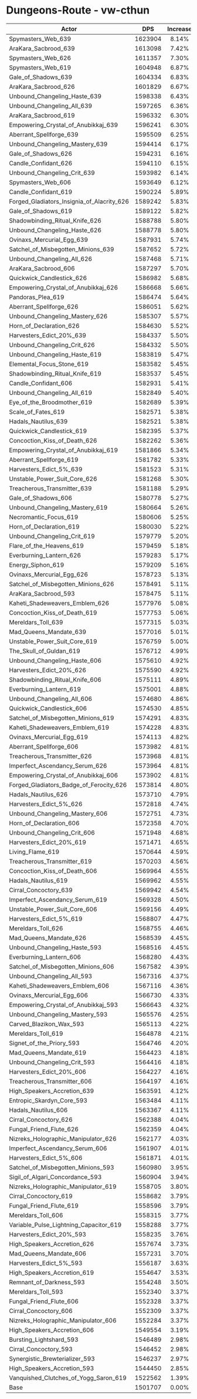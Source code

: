 # Dungeons-Route - vw-cthun
| Actor | DPS | Increase |
|---|:---:|:---:|
|Spymasters_Web_639|1623904|8.14%|
|AraKara_Sacbrood_639|1613098|7.42%|
|Spymasters_Web_626|1611357|7.30%|
|Spymasters_Web_619|1604948|6.87%|
|Gale_of_Shadows_639|1604334|6.83%|
|AraKara_Sacbrood_626|1601829|6.67%|
|Unbound_Changeling_Haste_639|1598338|6.43%|
|Unbound_Changeling_All_639|1597265|6.36%|
|AraKara_Sacbrood_619|1596332|6.30%|
|Empowering_Crystal_of_Anubikkaj_639|1596241|6.30%|
|Aberrant_Spellforge_639|1595509|6.25%|
|Unbound_Changeling_Mastery_639|1594414|6.17%|
|Gale_of_Shadows_626|1594231|6.16%|
|Candle_Confidant_626|1594110|6.15%|
|Unbound_Changeling_Crit_639|1593982|6.14%|
|Spymasters_Web_606|1593649|6.12%|
|Candle_Confidant_619|1590224|5.89%|
|Forged_Gladiators_Insignia_of_Alacrity_626|1589242|5.83%|
|Gale_of_Shadows_619|1589122|5.82%|
|Shadowbinding_Ritual_Knife_626|1588788|5.80%|
|Unbound_Changeling_Haste_626|1588778|5.80%|
|Ovinaxs_Mercurial_Egg_639|1587931|5.74%|
|Satchel_of_Misbegotten_Minions_639|1587652|5.72%|
|Unbound_Changeling_All_626|1587468|5.71%|
|AraKara_Sacbrood_606|1587297|5.70%|
|Quickwick_Candlestick_626|1586982|5.68%|
|Empowering_Crystal_of_Anubikkaj_626|1586668|5.66%|
|Pandoras_Plea_619|1586474|5.64%|
|Aberrant_Spellforge_626|1586051|5.62%|
|Unbound_Changeling_Mastery_626|1585307|5.57%|
|Horn_of_Declaration_626|1584630|5.52%|
|Harvesters_Edict_20%_639|1584337|5.50%|
|Unbound_Changeling_Crit_626|1584332|5.50%|
|Unbound_Changeling_Haste_619|1583819|5.47%|
|Elemental_Focus_Stone_619|1583582|5.45%|
|Shadowbinding_Ritual_Knife_619|1583537|5.45%|
|Candle_Confidant_606|1582931|5.41%|
|Unbound_Changeling_All_619|1582849|5.40%|
|Eye_of_the_Broodmother_619|1582689|5.39%|
|Scale_of_Fates_619|1582571|5.38%|
|Hadals_Nautilus_639|1582521|5.38%|
|Quickwick_Candlestick_619|1582395|5.37%|
|Concoction_Kiss_of_Death_626|1582262|5.36%|
|Empowering_Crystal_of_Anubikkaj_619|1581866|5.34%|
|Aberrant_Spellforge_619|1581782|5.33%|
|Harvesters_Edict_5%_639|1581523|5.31%|
|Unstable_Power_Suit_Core_626|1581268|5.30%|
|Treacherous_Transmitter_639|1581188|5.29%|
|Gale_of_Shadows_606|1580778|5.27%|
|Unbound_Changeling_Mastery_619|1580664|5.26%|
|Necromantic_Focus_619|1580606|5.25%|
|Horn_of_Declaration_619|1580030|5.22%|
|Unbound_Changeling_Crit_619|1579779|5.20%|
|Flare_of_the_Heavens_619|1579459|5.18%|
|Everburning_Lantern_626|1579283|5.17%|
|Energy_Siphon_619|1579209|5.16%|
|Ovinaxs_Mercurial_Egg_626|1578723|5.13%|
|Satchel_of_Misbegotten_Minions_626|1578491|5.11%|
|AraKara_Sacbrood_593|1578475|5.11%|
|Kaheti_Shadeweavers_Emblem_626|1577976|5.08%|
|Concoction_Kiss_of_Death_619|1577753|5.06%|
|Mereldars_Toll_639|1577315|5.03%|
|Mad_Queens_Mandate_639|1577016|5.01%|
|Unstable_Power_Suit_Core_619|1576759|5.00%|
|The_Skull_of_Guldan_619|1576712|4.99%|
|Unbound_Changeling_Haste_606|1575610|4.92%|
|Harvesters_Edict_20%_626|1575590|4.92%|
|Shadowbinding_Ritual_Knife_606|1575111|4.89%|
|Everburning_Lantern_619|1575001|4.88%|
|Unbound_Changeling_All_606|1574680|4.86%|
|Quickwick_Candlestick_606|1574530|4.85%|
|Satchel_of_Misbegotten_Minions_619|1574291|4.83%|
|Kaheti_Shadeweavers_Emblem_619|1574228|4.83%|
|Ovinaxs_Mercurial_Egg_619|1574113|4.82%|
|Aberrant_Spellforge_606|1573982|4.81%|
|Treacherous_Transmitter_626|1573968|4.81%|
|Imperfect_Ascendancy_Serum_626|1573964|4.81%|
|Empowering_Crystal_of_Anubikkaj_606|1573902|4.81%|
|Forged_Gladiators_Badge_of_Ferocity_626|1573814|4.80%|
|Hadals_Nautilus_626|1573710|4.79%|
|Harvesters_Edict_5%_626|1572818|4.74%|
|Unbound_Changeling_Mastery_606|1572751|4.73%|
|Horn_of_Declaration_606|1572358|4.70%|
|Unbound_Changeling_Crit_606|1571948|4.68%|
|Harvesters_Edict_20%_619|1571471|4.65%|
|Living_Flame_619|1570644|4.59%|
|Treacherous_Transmitter_619|1570203|4.56%|
|Concoction_Kiss_of_Death_606|1569964|4.55%|
|Hadals_Nautilus_619|1569962|4.55%|
|Cirral_Concoctory_639|1569942|4.54%|
|Imperfect_Ascendancy_Serum_619|1569328|4.50%|
|Unstable_Power_Suit_Core_606|1569156|4.49%|
|Harvesters_Edict_5%_619|1568807|4.47%|
|Mereldars_Toll_626|1568755|4.46%|
|Mad_Queens_Mandate_626|1568539|4.45%|
|Unbound_Changeling_Haste_593|1568516|4.45%|
|Everburning_Lantern_606|1568280|4.43%|
|Satchel_of_Misbegotten_Minions_606|1567582|4.39%|
|Unbound_Changeling_All_593|1567316|4.37%|
|Kaheti_Shadeweavers_Emblem_606|1567116|4.36%|
|Ovinaxs_Mercurial_Egg_606|1566730|4.33%|
|Empowering_Crystal_of_Anubikkaj_593|1566643|4.32%|
|Unbound_Changeling_Mastery_593|1565576|4.25%|
|Carved_Blazikon_Wax_593|1565113|4.22%|
|Mereldars_Toll_619|1564878|4.21%|
|Signet_of_the_Priory_593|1564746|4.20%|
|Mad_Queens_Mandate_619|1564423|4.18%|
|Unbound_Changeling_Crit_593|1564416|4.18%|
|Harvesters_Edict_20%_606|1564227|4.16%|
|Treacherous_Transmitter_606|1564197|4.16%|
|High_Speakers_Accretion_639|1563591|4.12%|
|Entropic_Skardyn_Core_593|1563484|4.11%|
|Hadals_Nautilus_606|1563367|4.11%|
|Cirral_Concoctory_626|1562388|4.04%|
|Fungal_Friend_Flute_626|1562359|4.04%|
|Nizreks_Holographic_Manipulator_626|1562177|4.03%|
|Imperfect_Ascendancy_Serum_606|1561907|4.01%|
|Harvesters_Edict_5%_606|1561871|4.01%|
|Satchel_of_Misbegotten_Minions_593|1560980|3.95%|
|Sigil_of_Algari_Concordance_593|1560904|3.94%|
|Nizreks_Holographic_Manipulator_619|1558705|3.80%|
|Cirral_Concoctory_619|1558682|3.79%|
|Fungal_Friend_Flute_619|1558596|3.79%|
|Mereldars_Toll_606|1558315|3.77%|
|Variable_Pulse_Lightning_Capacitor_619|1558288|3.77%|
|Harvesters_Edict_20%_593|1558235|3.76%|
|High_Speakers_Accretion_626|1557674|3.73%|
|Mad_Queens_Mandate_606|1557231|3.70%|
|Harvesters_Edict_5%_593|1556187|3.63%|
|High_Speakers_Accretion_619|1554647|3.53%|
|Remnant_of_Darkness_593|1554248|3.50%|
|Mereldars_Toll_593|1552340|3.37%|
|Fungal_Friend_Flute_606|1552328|3.37%|
|Cirral_Concoctory_606|1552309|3.37%|
|Nizreks_Holographic_Manipulator_606|1552284|3.37%|
|High_Speakers_Accretion_606|1549554|3.19%|
|Bursting_Lightshard_593|1546489|2.98%|
|Cirral_Concoctory_593|1546452|2.98%|
|Synergistic_Brewterializer_593|1546237|2.97%|
|High_Speakers_Accretion_593|1544450|2.85%|
|Vanquished_Clutches_of_Yogg_Saron_619|1522562|1.39%|
|Base|1501707|0.00%|
